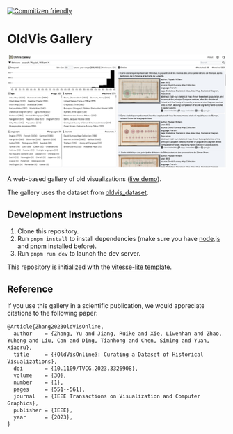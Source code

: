 <a href="http://commitizen.github.io/cz-cli/">
    <img alt="Commitizen friendly" src="https://img.shields.io/badge/commitizen-friendly-brightgreen.svg">
</a>

# OldVis Gallery

![](./public/screenshot.png)

A web-based gallery of old visualizations ([live demo](https://oldvis.github.io/gallery/)).

The gallery uses the dataset from [oldvis_dataset](https://github.com/oldvis/oldvis_dataset).

## Development Instructions

1. Clone this repository.
2. Run `pnpm install` to install dependencies (make sure you have [node.js](https://nodejs.org/) and [pnpm](https://pnpm.io/) installed before).
3. Run `pnpm run dev` to launch the dev server.

This repository is initialized with the [vitesse-lite template](https://github.com/antfu/vitesse-lite).

## Reference

If you use this gallery in a scientific publication, we would appreciate citations to the following paper:

```
@Article{Zhang2023OldVisOnline,
  author    = {Zhang, Yu and Jiang, Ruike and Xie, Liwenhan and Zhao, Yuheng and Liu, Can and Ding, Tianhong and Chen, Siming and Yuan, Xiaoru},
  title     = {{OldVisOnline}: Curating a Dataset of Historical Visualizations},
  doi       = {10.1109/TVCG.2023.3326908},
  volume    = {30},
  number    = {1},
  pages     = {551--561},
  journal   = {IEEE Transactions on Visualization and Computer Graphics},
  publisher = {IEEE},
  year      = {2023},
}
```
